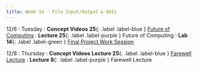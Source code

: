 ```yaml
---
title: Week 14 - File Input/Output & GUIs
---
```


12/6
: Tuesday
: **Concept Videos 25**{: .label .label-blue } [Future of Computing](#)
: **Lecture 25**{: .label .label-purple } Future of Computing
: **Lab 14**{: .label .label-green } [Final Project Work Session](#)

12/8
: Thursday
: **Concept Videos Lecture 25**{: .label .label-blue } [Farewell Lecture](#)
: **Lecture 8**{: .label .label-purple } Farewell Lecture

